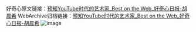 好奇心原文链接：[预知YouTube时代的艺术家_Best on the Web_好奇心日报-胡晨希](https://www.qdaily.com/articles/8322.html)
WebArchive归档链接：[预知YouTube时代的艺术家_Best on the Web_好奇心日报-胡晨希](http://web.archive.org/web/20190623152600/https://www.qdaily.com/articles/8322.html)
![image](http://ww3.sinaimg.cn/large/007d5XDpgy1g3vcpkb5euj30u023ztyu)